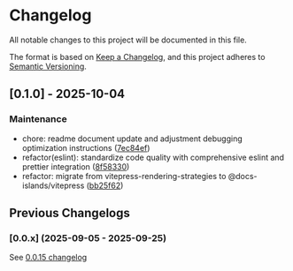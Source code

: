 <!-- markdownlint-disable MD024 -->

# Changelog

All notable changes to this project will be documented in this file.

The format is based on [Keep a Changelog](https://keepachangelog.com/en/1.0.0/), and this project adheres to [Semantic Versioning](https://semver.org/spec/v2.0.0.html).

## [0.1.0] - 2025-10-04

### Maintenance

- chore: readme document update and adjustment debugging optimization instructions ([7ec84ef](https://github.com/XiSenao/docs-islands/commit/7ec84ef))
- refactor(eslint): standardize code quality with comprehensive eslint and prettier integration ([8f58330](https://github.com/XiSenao/docs-islands/commit/8f58330))
- refactor: migrate from vitepress-rendering-strategies to @docs-islands/vitepress ([bb25f62](https://github.com/XiSenao/docs-islands/commit/bb25f62))

## Previous Changelogs

### [0.0.x] (2025-09-05 - 2025-09-25)

See [0.0.15 changelog](https://github.com/XiSenao/docs-islands/blob/main/packages/vitepress/CHANGELOG-LEGACY.md)
